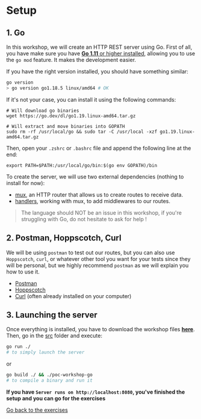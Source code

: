 # Setup

## 1. Go

In this workshop, we will create an HTTP REST server using Go.
First of all, you have make sure you have [**Go 1.11** or higher installed](https://go.dev/doc/install), allowing you to use the `go mod` feature. It makes the development easier.

If you have the right version installed, you should have something similar:
```sh
go version
> go version go1.18.5 linux/amd64 # OK
```

If it's not your case, you can install it using the following commands:
```shell
# Will download go binaries
wget https://go.dev/dl/go1.19.linux-amd64.tar.gz

# Will extract and move binaries into GOPATH
sudo rm -rf /usr/local/go && sudo tar -C /usr/local -xzf go1.19.linux-amd64.tar.gz
```

Then, open your `.zshrc` or `.bashrc` file and append the following line at the end:
```shell
export PATH=$PATH:/usr/local/go/bin:$(go env GOPATH)/bin
```

To create the server, we will use two external dependencies (nothing to install for now):
- [mux](https://github.com/gorilla/mux), an HTTP router that allows us to create routes to receive data.
- [handlers](https://github.com/gorilla/handlers), working with mux, to add middlewares to our routes.

> The language should NOT be an issue in this workshop, if you're struggling with Go, do not hesitate to ask for help !

## 2. Postman, Hoppscotch, Curl

We will be using `postman` to test out our routes, but you can also use `Hoppscotch`, `curl`, or whatever other tool you want for your tests since they will be personal, but we highly recommend `postman` as we will explain you how to use it.

- [Postman](https://www.postman.com/downloads/)
- [Hoppscotch](https://hoppscotch.io/)
- [Curl](https://curl.haxx.se/) (often already installed on your computer)

## 3. Launching the server

Once everything is installed, you have to download the workshop files **[here](https://downgit.github.io/#/home?url=https://github.com/PoCInnovation/Workshops/tree/master/software/02.Go/src)**.
Then, go in the [src](./src) folder and execute:
```sh
go run ./
# to simply launch the server
```
or
```sh
go build ./ && ./poc-workshop-go
# to compile a binary and run it
```

**If you have `Server runs on http://localhost:8080`, you've finished the setup and you can go for the exercises**

[Go back to the exercises](./README.md)
